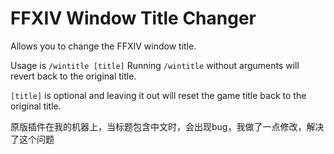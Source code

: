 FFXIV Window Title Changer
==========================
Allows you to change the FFXIV window title.

Usage is
`/wintitle [title]`
Running `/wintitle` without arguments will revert back to the original title.

`[title]` is optional and leaving it out will reset the game title back to the original title.

原版插件在我的机器上，当标题包含中文时，会出现bug，我做了一点修改，解决了这个问题